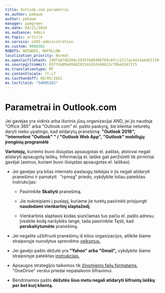 ```yaml
---
title: Outlook.com parametrai
ms.author: pebaum
author: pebaum
manager: pamgreen
ms.date: 04/21/2020
ms.audience: Admin
ms.topic: article
ms.service: o365-administration
ms.custom: 9000302
ROBOTS: NOINDEX, NOFOLLOW
localization_priority: Normal
ms.openlocfilehash: 1d0fa87db304c2935f60848bf69c0fcc2217ac4414abd53718f418785e8804c5
ms.sourcegitcommit: b5f7da89a650d2915dc652449623c78be6247175
ms.translationtype: MT
ms.contentlocale: lt-LT
ms.lasthandoff: 08/05/2021
ms.locfileid: "54095262"
---
```

# <a name="settings-in-outlookcom"></a>Parametrai in Outlook.com

Jei gavėjas yra vidinis arba išorinis jūsų organizacijai AND, jei jis naudoja "Office 365" arba "Outlook.com" el. pašto paskyrą, šie klientai neturėtų daryti nieko ypatingo, kad atidarytų pranešimą: **"Outlook 2016", "internetinė "Outlook" " / "Outlook Web App", "Outlook" mobiliųjų įrenginių programėlė**

**Vartotojų,** kuriems buvo išsiųstas apsaugotas el. paštas, atstovai negali atidaryti apsaugotų laiškų. Informaciją el. laiške gali peržiūrėti tik pirminiai gavėjai (asmuo, kuriam buvo išsiųstas apsaugotas el. laiškas).

- Jei gavėjas yra kitas interneto paslaugų teikėjas ir jis negali atidaryti pranešimo ir pamatyti &nbsp; "rpmsg" priedo, vykdykite toliau pateiktas instrukcijas:
    
    - Pasirinkite **Skaityti** pranešimą.
    
    - Jie nukreipiami į puslapį, kuriame jie turėtų pasirinkti prisijungti **naudodami vienkartinį slaptažodį**.
    
    - Vienkartinis slaptasis kodas siunčiamas tuo pačiu el. pašto adresu. Įveskite kodą naršyklės lange, tada pasirinkite Tęsti, kad **perskaitytumėte** pranešimą.

- Jei negalite užšifruoti pranešimų iš kitos organizacijos, atlikite šiame straipsnyje nurodytus sprendimo [veiksmus.](https://support.office.com/article/known-issues-opening-irm-protected-emails-sent-from-users-in-other-office-365-organizations-0dec0593-a05d-4aa2-8445-9311ebab3164)

- Jei gavėjo pašto dėžutė yra **"Yahoo" arba "Gmail",** vykdykite </span> šiame straipsnyje pateiktas [instrukcijas.](https://support.office.com/article/how-do-i-open-a-protected-message-1157a286-8ecc-4b1e-ac43-2a608fbf3098)

- Apsaugos strategijos taikomos tik [žinomiems failų formatams.](https://docs.microsoft.com/azure/information-protection/rms-client/client-admin-guide-file-types) "OneDrive" verslui priedai nepalaikomi šifravimui.

- Bendrinamos pašto **dėžutės šiuo metu negali atidaryti šifruotų laiškų per bet kurį klientą.** 
